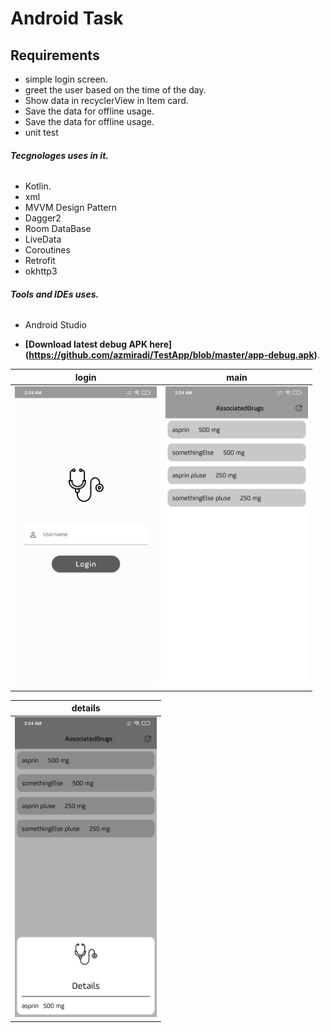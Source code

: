 # Android Task  

 
## Requirements
 
*   simple login screen.
*   greet the user based on the time of the day.
*   Show data in recyclerView in Item card.   
*   Save the data for offline usage.
*   Save the data for offline usage.
*   unit test 
 ###### **Tecgnologes uses in it.**
 * Kotlin.
 * xml
 * MVVM Design Pattern
 * Dagger2
 * Room DataBase
 * LiveData
 * Coroutines
 * Retrofit
 * okhttp3

  ###### **Tools and IDEs uses.**
* Android Studio

*   **[Download latest debug APK here] (https://github.com/azmiradi/TestApp/blob/master/app-debug.apk)**.


| login | main |
| --------------- | ---------------- | 
| <img src="1.jpeg" height="480"> | <img src="2.jpeg" height="480"> |

| details |
| ---------------- |
|  <img src="3.jpeg" height="480"> | 

<!-- Redmi not 6 pro -->
